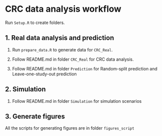 # CRC data analysis workflow

Run `Setup.R` to create folders.

## 1. Real data analysis and prediction

1. Run `prepare_data.R` to generate data for `CRC_Real`.

2. Follow README.md in folder `CRC_Real` for CRC data analysis.

3. Follow README.md in folder `Prediction` for Random-split prediction and Leave-one-study-out prediction

## 2. Simulation

1. Follow README.md in folder `Simulation` for simulation scenarios

## 3. Generate figures

All the scripts for generating figures are in folder `figures_script`
